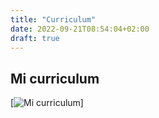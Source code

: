 ```yaml
---
title: "Curriculum"
date: 2022-09-21T08:54:04+02:00
draft: true
---
```

## Mi curriculum
[![Mi curriculum](https://www.cvwizard.es/api/media/documents/1b3746aa-ddcd-5f8e-a0fb-2e91882c6383/Curriculum-Vitae-plantilla-horizontal.svg?v=1623587618661)]